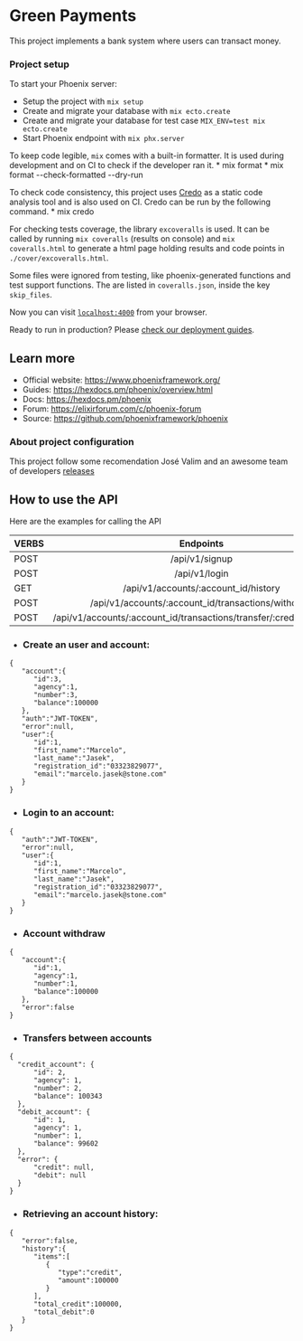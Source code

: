 # Green Payments

This project implements a bank system where users can transact money.

### Project setup

To start your Phoenix server:

  * Setup the project with `mix setup`
  * Create and migrate your database with `mix ecto.create`
  * Create and migrate your database for test case `MIX_ENV=test mix ecto.create`
  * Start Phoenix endpoint with `mix phx.server`

  To keep code legible, `mix` comes with a built-in formatter. It is used during development and on CI to check if the developer ran it.
    * mix format
    * mix format --check-formatted --dry-run
  
  To check code consistency, this project uses [Credo](https://github.com/rrrene/credo) as a static code analysis tool and is also used on CI. Credo can be run by the following command.
    * mix credo

  For checking tests coverage, the library `excoveralls` is used. It can be called by running `mix coveralls` (results on console) and `mix coveralls.html` to generate a html page holding results and code points in `./cover/excoveralls.html`.

  Some files were ignored from testing, like phoenix-generated functions and test support functions. The are listed in `coveralls.json`, inside the key `skip_files`.

Now you can visit [`localhost:4000`](http://localhost:4000) from your browser.

Ready to run in production? Please [check our deployment guides](https://hexdocs.pm/phoenix/deployment.html).

## Learn more

  * Official website: https://www.phoenixframework.org/
  * Guides: https://hexdocs.pm/phoenix/overview.html
  * Docs: https://hexdocs.pm/phoenix
  * Forum: https://elixirforum.com/c/phoenix-forum
  * Source: https://github.com/phoenixframework/phoenix


### About project configuration

This project follow some recomendation José Valim and an awesome team of developers [releases](https://github.com/phoenixframework/phoenix/blob/master/guides/deployment/releases.md)

## How to use the API

Here are the examples for calling the API

|   VERBS    |   Endpoints                                                             |
|------------|:-----------------------------------------------------------------------:|
|POST        | /api/v1/signup                                                          |
|POST        | /api/v1/login                                                           |
|GET         | /api/v1/accounts/:account_id/history                                    |
|POST        | /api/v1/accounts/:account_id/transactions/withdraw                      |
|POST        | /api/v1/accounts/:account_id/transactions/transfer/:credit_account_id   |

- ### Create an user and account:

```
{
   "account":{
      "id":3,
      "agency":1,
      "number":3,
      "balance":100000
   },
   "auth":"JWT-TOKEN",
   "error":null,
   "user":{
      "id":1,
      "first_name":"Marcelo",
      "last_name":"Jasek",
      "registration_id":"03323829077",
      "email":"marcelo.jasek@stone.com"
   }
}
```

- ### Login to an account:

```
{
   "auth":"JWT-TOKEN",
   "error":null,
   "user":{
      "id":1,
      "first_name":"Marcelo",
      "last_name":"Jasek",
      "registration_id":"03323829077",
      "email":"marcelo.jasek@stone.com"
   }
}
```

- ### Account withdraw

```
{
   "account":{
      "id":1,
      "agency":1,
      "number":1,
      "balance":100000
   },
   "error":false
}
```

- ### Transfers between accounts

```
{
  "credit_account": {
      "id": 2,
      "agency": 1,
      "number": 2,
      "balance": 100343
  },
  "debit_account": {
      "id": 1,
      "agency": 1,
      "number": 1,
      "balance": 99602
  },
  "error": {
      "credit": null,
      "debit": null
  }
}
```

- ### Retrieving an account history:

```
{
   "error":false,
   "history":{
      "items":[
         {
            "type":"credit",
            "amount":100000
         }
      ],
      "total_credit":100000,
      "total_debit":0
   }
}
```
